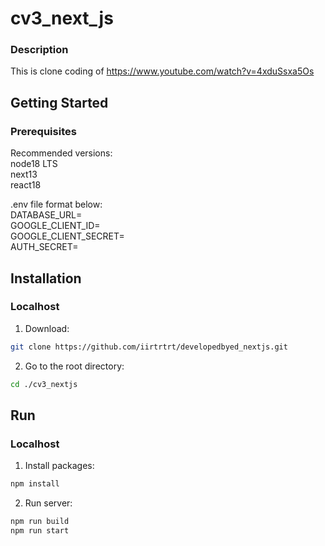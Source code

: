 # cv3_next_js

### Description

This is clone coding of https://www.youtube.com/watch?v=4xduSsxa5Os<br>

## Getting Started

### Prerequisites

Recommended versions:<br>
node18 LTS<br>
next13<br>
react18<br>

.env file format below:<br>
DATABASE_URL=<br>
GOOGLE_CLIENT_ID=<br>
GOOGLE_CLIENT_SECRET=<br>
AUTH_SECRET=<br>

## Installation

### Localhost

1. Download:

```sh
git clone https://github.com/iirtrtrt/developedbyed_nextjs.git
```

2. Go to the root directory:

```sh
cd ./cv3_nextjs
```

## Run

### Localhost

1. Install packages:

```sh
npm install
```

2. Run server:

```sh
npm run build
npm run start
```
